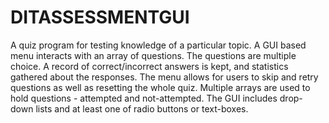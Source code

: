 # DITASSESSMENTGUI
A quiz program for testing knowledge of a particular topic.  A GUI based menu interacts with an array of questions.  The questions are multiple choice.  A record of correct/incorrect answers is kept, and statistics gathered about the responses.  The menu allows for users to skip and retry questions as well as resetting the whole quiz.  Multiple arrays are used to hold questions - attempted and not-attempted.  The GUI includes drop-down lists and at least one of radio buttons or text-boxes.
